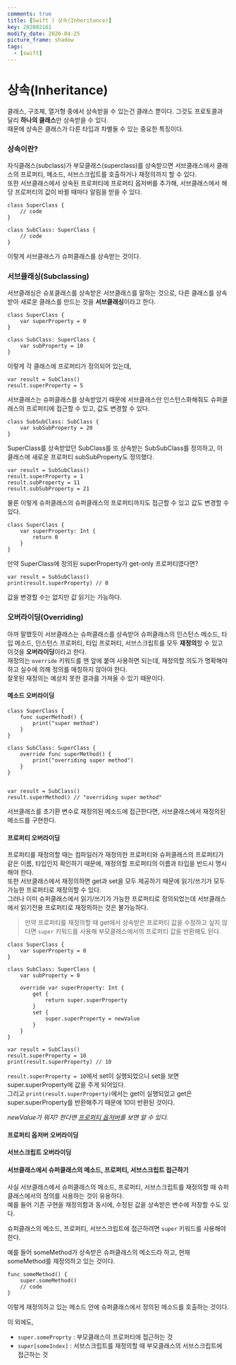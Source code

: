```yaml
---
comments: true
title: [Swift ) 상속(Inheritance)]
key: 202002161
modify_date: 2020-04-25
picture_frame: shadow
tags:
  - [swift]
---
```

 
# 상속(Inheritance)
 
클래스, 구조체, 열거형 중에서 상속받을 수 있는건 클래스 뿐이다. 그것도 프로토콜과 달리 **하나의 클래스**만 상속받을 수 있다.   
때문에 상속은 클래스가 다른 타입과 차별둘 수 있는 중요한 특징이다.   
 
### 상속이란?
 
자식클래스(subclass)가 부모클래스(superclass)를 상속받으면 서브클래스에서 클래스의 프로퍼티, 메소드, 서브스크립트를 호출하거나 재정의까지 할 수 있다.   
또한 서브클래스에서 상속된 프로퍼티에 프로퍼티 옵저버를 추가해, 서브클래스에서 해당 프로퍼티의 값이 바뀔 때마다 알림을 받을 수 있다.
```
class SuperClass {
    // code
}
 
class SubClass: SuperClass {
    // code
}
```
이렇게 서브클래스가 슈퍼클래스를 상속받는 것이다.
 
### 서브클래싱(Subclassing)
 
서브클래싱은 슈포클래스를 상속받은 서브클래스를 말하는 것으로, 다른 클래스를 상속받아 새로운 클래스를 만드는 것을 **서브클래싱**이라고 한다.
```
class SuperClass {
    var superProperty = 0
}
 
class SubClass: SuperClass {
    var subProperty = 10
}
```
이렇게 각 클래스에 프로퍼티가 정의되어 있는데,
```
var result = SubClass()
result.superProperty = 5
```
서브클래스는 슈퍼클래스를 상속받았기 때문에 서브클래스만 인스턴스화해줘도 슈퍼클래스의 프로퍼티에 접근할 수 있고, 값도 변경할 수 있다.
```
class SubSubClass: SubClass {
    var subSubProperty = 20
}
```
SuperClass를 상속받았던 SubClass를 또 상속받는 SubSubClass를 정의하고, 이 클래스에 새로운 프로퍼티 subSubProperty도 정의했다.
```
var result = SubSubClass()
result.superProperty = 1
result.subProperty = 11
result.subSubProperty = 21
```
물론 이렇게 슈퍼클래스의 슈퍼클래스의 프로퍼티까지도 접근할 수 있고 값도 변경할 수 있다.
 
```
class SuperClass {
    var superProperty: Int {
        return 0
    }
}
```
만약 SuperClass에 정의된 superProperty가 get-only 프로퍼티였다면?
```
var result = SubSubClass()
print(result.superProperty) // 0
```
값을 변경할 수는 없지만 값 읽기는 가능하다.
 
### 오버라이딩(Overriding)
 
아까 말했듯이 서브클래스는 슈퍼클래스를 상속받아 슈퍼클래스의 인스턴스 메소드, 타입 메소드, 인스턴스 프로퍼티, 타입 프로퍼티, 서브스크립트를 모두 **재정의**할 수 있고 이것을 **오버라이딩**이라고 한다.   
재정의는 `override` 키워드를 맨 앞에 붙여 사용하면 되는데, 재정의할 의도가 명확해야 하고 실수에 의해 정의를 매칭하지 않아야 한다.   
잘못된 재정의는 예상치 못한 결과를 가져올 수 있기 때문이다.
 
#### 메소드 오버라이딩
 
```
class SuperClass {
    func superMethod() {
        print("super method")
    }
}
 
class SubClass: SuperClass {
    override func superMethod() {
        print("overriding super method")
    }
}
 

var result = SubClass()
result.superMethod() // "overriding super method"
```
서브클래스를 초기환 변수로 재정의된 메소드에 접근한다면, 서브클래스에서 재정의된 메소드를 구현한다.
 
#### 프로퍼티 오버라이딩
 
프로퍼티를 재정의할 때는 컴파일러가 재정의한 프로퍼티와 슈퍼클래스의 프로퍼티가 같은 이름, 타입인지 확인하기 때문에, 재정의할 프로퍼티의 이름과 타입을 반드시 명시해야 한다.   
또한 서브클래스에서 재정의하면 get과 set을 모두 제공하기 때문에 읽기/쓰기가 모두 가능한 프로퍼티로 재정의할 수 있다.   
그러나 이미 슈퍼클래스에서 읽기/쓰기가 가능한 프로퍼티로 정의되었는데 서브클래스에서 읽기전용 프로퍼티로 재정의하는 것은 불가능하다.
 
> 만약 프로퍼티를 재정의할 때 get에서 상속받은 프로퍼티 값을 수정하고 싶지 않다면 `super` 키워드를 사용해 부모클래스에서의 프로퍼티 값을 반환해도 된다.
 
```
class SuperClass {
    var superProperty = 0
}
 
class SubClass: SuperClass {
    var subProperty = 0
    
    override var superProperty: Int {
        get {
            return super.superProperty
        }
        set {
            super.superProperty = newValue
        }
    }
}
 
var result = SubClass()
result.superProperty = 10
print(result.superProperty) // 10
```
`result.superProperty = 10`에서 set이 실행되었으니 set을 보면 super.superProperty에 값을 주게 되어있다.   
그리고 `print(result.superProperty)`에서는 get이 실행되었고 get은 super.superProperty를 반환해주기 때문에 10이 반환된 것이다.
 
*newValue가 뭐지? 한다면 [프로퍼티 옵저버](https://khyeji98.github.io/post/2020/02/11/property.html#%ED%94%84%EB%A1%9C%ED%8D%BC%ED%8B%B0-%EA%B0%90%EC%8B%9C%EC%9E%90property-observer)를 보면 알 수 있다.*
 
#### 프로퍼티 옵저버 오버라이딩
 

 
#### 서브스크립트 오버라이딩
 

 
#### 서브클래스에서 슈퍼클래스의 메소드, 프로퍼티, 서브스크립트 접근하기
 
사실 서브클래스에서 슈퍼클래스의 메소드, 프로퍼티, 서브스크립트를 재정의할 때 슈퍼클래스에서의 정의를 사용하는 것이 유용하다.   
예를 들어 기존 구현을 재정의함과 동시에, 수정된 값을 상속받은 변수에 저장할 수도 있다.   
    
    
슈퍼클래스의 메소드, 프로퍼티, 서브스크립트에 접근하려면 `super` 키워드를 사용해야 한다.
 
예를 들어 someMethod가 상속받은 슈퍼클래스의 메소드라 하고, 현재 someMethod를 재정의하고 있는 것이다.
```
func someMethod() {
    super.someMethod()
    // code
}
```
이렇게 재정의하고 있는 메소드 안에 슈퍼클래스에서 정의된 메소드를 호출하는 것이다.
 
이 외에도,
- `super.someProprty` : 부모클래스이 프로퍼티에 접근하는 것
- `super[someIndex]` : 서브스크립트를 재정의할 때 부모클래스의 서브스크립트에 접근하는 것
